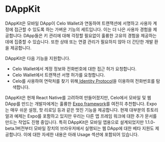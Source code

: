 # DAppKit

DAppKit은 모바일 DApp이 Celo Wallet과 연동하여 트랜잭션에 서명하고 사용자 계정에 접근할 수 있도록 하는 가벼운 기능의 세트입니다. 이는 더 나은 사용자 경험을 제공합니다: DApp들은 키 관리에 대해 걱정할 필요없이 훌륭한 고유의 경험을 제공하는 데에 집중할 수 있습니다. 또한 상태 또는 연결 관리가 필요하지 않아 더 간단한 개발 환을 제공합니다.

DAppKit은 다음 기능을 지원합니다.

* Celo Wallet에서 계정 정보와 전화번호에 대한 접근 허가 요청합니다. 
* Celo Wallet에서 트랜잭션 서명 허가를 요청합니다. 
* Celo를 사용하여 연락처를 찾기 위해[ Identity Protocol](https://docs.celo.org/celo-codebase/protocol/identity)을 이용하여 전화번호를 탐색합니다. 

DAppKit은 현재 React Native를 고려하여 만들어졌지만, Celo에서 모바일 및 웹 DApp를 만드는 개발자에게는 훌륭한 [Expo framework](https://expo.io/)를 여전히 추천합니다. Expo는 매우 쉬운 설정, 핫 리로딩 등과 같은 멋진 기능을 제공합니다. 현재 대부분의 튜토리얼과 예제는 Expo를 포함하고 있지만 우리는 다른 앱 프레임 워크에 대한 추가 문서를 만드는 작업도 진행 중입니다. 특히 DAppKit은 모바일 앱용으로 설계되었지만 1.1.0-beta.1버전부터 모바일 장치의 브라우저에서 실행되는 웹 DApp에 대한 베타 지원도 제공합니다. 이에 대한 자세한 내용은 아래 Usage 섹션에 포함되어 있습니다.

